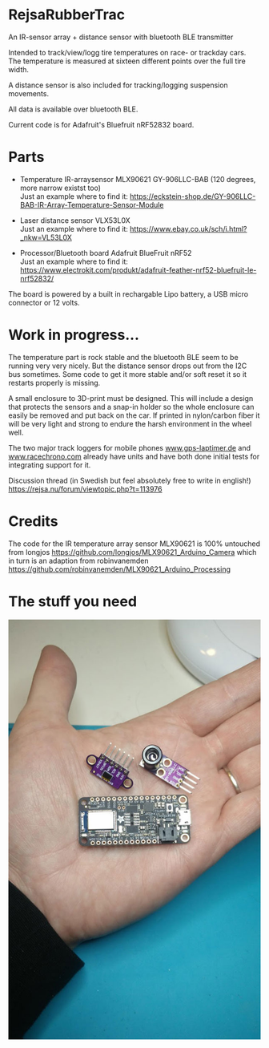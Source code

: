 # RejsaRubberTrac
An IR-sensor array + distance sensor with bluetooth BLE transmitter

Intended to track/view/logg tire temperatures on race- or trackday cars. The temperature is measured at sixteen different points over the full tire width.

A distance sensor is also included for tracking/logging suspension movements.

All data is available over bluetooth BLE.

Current code is for Adafruit's Bluefruit nRF52832 board. 

# Parts

 - Temperature IR-arraysensor MLX90621 GY-906LLC-BAB (120 degrees, more narrow existst too)  
Just an example where to find it: https://eckstein-shop.de/GY-906LLC-BAB-IR-Array-Temperature-Sensor-Module 

 - Laser distance sensor VLX53L0X  
Just an example where to find it: https://www.ebay.co.uk/sch/i.html?_nkw=VL53L0X 

 - Processor/Bluetooth board Adafruit BlueFruit nRF52  
Just an example where to find it: https://www.electrokit.com/produkt/adafruit-feather-nrf52-bluefruit-le-nrf52832/ 

The board is powered by a built in rechargable Lipo battery, a USB micro connector or 12 volts.

# Work in progress...

The temperature part is rock stable and the bluetooth BLE seem to be running very very nicely. But the distance sensor drops out from the I2C bus sometimes. Some code to get it more stable and/or soft reset it so it restarts properly is missing.

A small enclosure to 3D-print must be designed. This will include a design that protects the sensors and a snap-in holder so the whole enclosure can easily be removed and put back on the car. If printed in nylon/carbon fiber it will be very light and strong to endure the harsh environment in the wheel well.

The two major track loggers for mobile phones www.gps-laptimer.de and www.racechrono.com already have units and have both done initial tests for integrating support for it.

Discussion thread (in Swedish but feel absolutely free to write in english!) https://rejsa.nu/forum/viewtopic.php?t=113976

# Credits

The code for the IR temperature array sensor MLX90621 is 100% untouched from longjos https://github.com/longjos/MLX90621_Arduino_Camera which in turn is an adaption from robinvanemden https://github.com/robinvanemden/MLX90621_Arduino_Processing

# The stuff you need

![Display](partsizes.jpg)
